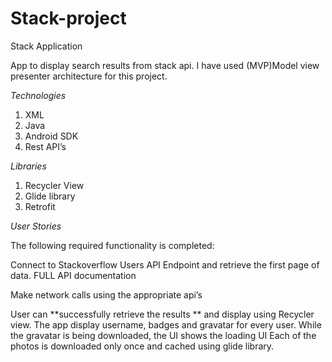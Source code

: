 # Stack-project


					
						
Stack  Application

					
App to display search results from stack api.
I have used (MVP)​​Model view presenter​ architecture for this project.
						
*Technologies*
						
1. XML
2. Java
3. Android SDK 
4. Rest API’s
						
*Libraries*
						
1. Recycler View 
2. Glide library 
3. Retrofit
						
*User Stories*
						
The following required functionality is completed:
						
​Connect to Stackoverflow Users API Endpoint and retrieve the first page of data. FULL API documentation
						
Make network calls using the appropriate api’s
						
User can **successfully retrieve the results **  and display using Recycler view.
The app display  username, badges and gravatar for every user.
While the gravatar is being downloaded, the UI shows the loading UI
Each of the photos is downloaded only once and cached using glide library.


					
				
			
		

